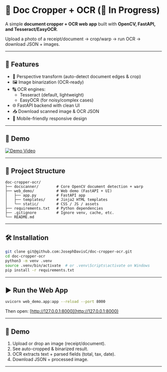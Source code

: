 # 📄 Doc Cropper + OCR (🚧 In Progress)
A simple **document cropper + OCR web app** built with **OpenCV, FastAPI, and Tesseract/EasyOCR**.  

Upload a photo of a receipt/document → crop/warp → run OCR → download JSON + images.

---

## 🚀 Features
- 📐 Perspective transform (auto-detect document edges & crop)
- 🖼️ Image binarization (OCR-ready)
- 🔠 OCR engines:
  - Tesseract (default, lightweight)
  - EasyOCR (for noisy/complex cases)
- 🌐 FastAPI backend with clean UI
- 📥 Download scanned image & OCR JSON
- 📱 Mobile-friendly responsive design

---

## 🚀 Demo

[![Demo Video](https://img.youtube.com/vi/8nZu9voAyiM/0.jpg)](https://www.youtube.com/watch?v=8nZu9voAyiM)

---

## 📂 Project Structure

```
doc-cropper-ocr/
├── docscanner/        # Core OpenCV document detection + warp
├── web_demo/          # Web demo (FastAPI + UI)
│   ├── app.py         # FastAPI app
│   ├── templates/     # Jinja2 HTML templates
│   └── static/        # CSS / JS / assets
├── requirements.txt   # Python dependencies
├── .gitignore         # Ignore venv, cache, etc.
└── README.md
```

---

## 🛠️ Installation

```bash
git clone git@github.com:JosephDavisC/doc-cropper-ocr.git
cd doc-cropper-ocr
python3 -m venv .venv
source .venv/bin/activate  # or .venv\Scripts\activate on Windows
pip install -r requirements.txt
```

---

## ▶️ Run the Web App

```bash
uvicorn web_demo.app:app --reload --port 8000
```

Then open: [http://127.0.0.1:8000](http://127.0.0.1:8000)

---

## 📸 Demo

1. Upload or drop an image (receipt/document).
2. See auto-cropped & binarized result.
3. OCR extracts text + parsed fields (total, tax, date).
4. Download JSON + processed image.

---
